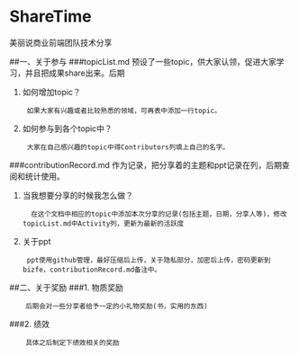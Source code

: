 # ShareTime
美丽说商业前端团队技术分享


##一、关于参与
###topicList.md
预设了一些topic，供大家认领，促进大家学习，并且把成果share出来。后期
1. 如何增加topic？
        
        如果大家有兴趣或者比较熟悉的领域，可再表中添加一行topic。
2. 如何参与到各个topic中？
        
        大家在自己感兴趣的topic中得Contributors列填上自己的名字。    

###contributionRecord.md
作为记录，把分享着的主题和ppt记录在列，后期查阅和统计使用。
1. 当我想要分享的时候我怎么做？
        
         在这个文档中相应的topic中添加本次分享的记录(包括主题，日期，分享人等)，修改topicList.md中Activity列，更新为最新的活跃度

2. 关于ppt
        
        ppt使用github管理，最好压缩后上传，关于隐私部分，加密后上传，密码更新到bizfe，contributionRecord.md备注中。
    

##二、关于奖励
###1. 物质奖励
    
        后期会对一些分享者给予一定的小礼物奖励(书，实用的东西)

###2. 绩效
    
        具体之后制定下绩效相关的奖励
